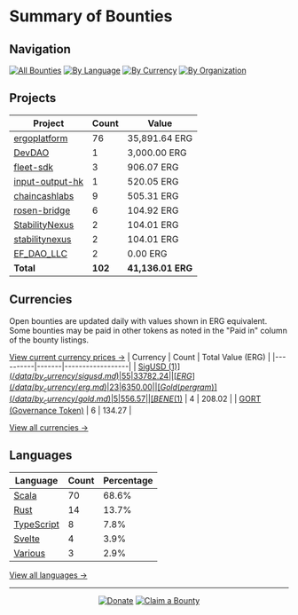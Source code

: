 <!-- GENERATED FILE - DO NOT EDIT DIRECTLY -->
<!-- Generated on: 2025-05-30 12:47:23 -->

# Summary of Bounties

## Navigation

[![All Bounties](https://img.shields.io/badge/All%20Bounties-102-blue)](/data/all.md) [![By Language](https://img.shields.io/badge/By%20Language-8-green)](/data/summary.md#languages) [![By Currency](https://img.shields.io/badge/By%20Currency-7-yellow)](/data/summary.md#currencies) [![By Organization](https://img.shields.io/badge/By%20Organization-9-orange)](/data/summary.md#projects)

## Projects

| Project | Count | Value |
|----------|-------|-------|
| [ergoplatform](/data/by_org/ergoplatform.md) | 76 | 35,891.64 ERG |
| [DevDAO](/data/by_org/devdao.md) | 1 | 3,000.00 ERG |
| [fleet-sdk](/data/by_org/fleet-sdk.md) | 3 | 906.07 ERG |
| [input-output-hk](/data/by_org/input-output-hk.md) | 1 | 520.05 ERG |
| [chaincashlabs](/data/by_org/chaincashlabs.md) | 9 | 505.31 ERG |
| [rosen-bridge](/data/by_org/rosen-bridge.md) | 6 | 104.92 ERG |
| [StabilityNexus](/data/by_org/stabilitynexus.md) | 2 | 104.01 ERG |
| [stabilitynexus](/data/by_org/stabilitynexus.md) | 2 | 104.01 ERG |
| [EF_DAO_LLC](/data/by_org/ef_dao_llc.md) | 2 | 0.00 ERG |
| **Total** | **102** | **41,136.01 ERG** |

## Currencies

Open bounties are updated daily with values shown in ERG equivalent. Some bounties may be paid in other tokens as noted in the "Paid in" column of the bounty listings.

[View current currency prices →](/data/currency_prices.md)
| Currency | Count | Total Value (ERG) |
|----------|-------|------------------|
| [SigUSD ($1)](/data/by_currency/sigusd.md) | 55 | 33782.24 |
| [ERG](/data/by_currency/erg.md) | 23 | 6350.00 |
| [Gold (per gram)](/data/by_currency/gold.md) | 5 | 556.57 |
| [BENE ($1)](/data/by_currency/bene.md) | 4 | 208.02 |
| [GORT (Governance Token)](/data/by_currency/gort.md) | 6 | 134.27 |

[View all currencies →](/data/by_currency/)

## Languages

| Language | Count | Percentage |
|----------|-------|------------|
| [Scala](/data/by_language/scala.md) | 70 | 68.6% |
| [Rust](/data/by_language/rust.md) | 14 | 13.7% |
| [TypeScript](/data/by_language/typescript.md) | 8 | 7.8% |
| [Svelte](/data/by_language/svelte.md) | 4 | 3.9% |
| [Various](/data/by_language/various.md) | 3 | 2.9% |

[View all languages →](/data/by_language/)



---

<div align="center">
  <p>
    <a href="../docs/donate.md"><img src="https://img.shields.io/badge/❤️%20Donate-F44336" alt="Donate"></a>
    <a href="../docs/bounty-submission-guide.md#reserving-a-bounty"><img src="https://img.shields.io/badge/🔒%20How%20To%20Claim-4CAF50" alt="Claim a Bounty"></a>
  </p>
</div>


<!-- END OF GENERATED CONTENT -->
